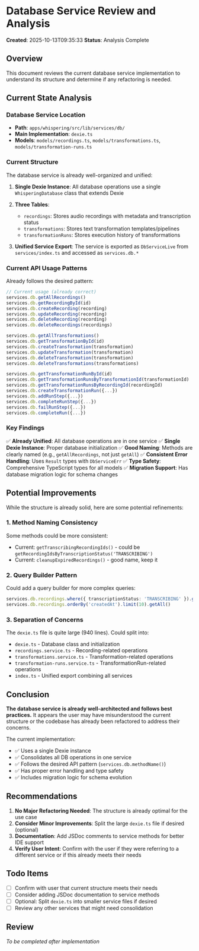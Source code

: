 # Database Service Review and Analysis

**Created**: 2025-10-13T09:35:33
**Status**: Analysis Complete

## Overview

This document reviews the current database service implementation to understand its structure and determine if any refactoring is needed.

## Current State Analysis

### Database Service Location
- **Path**: `apps/whispering/src/lib/services/db/`
- **Main Implementation**: `dexie.ts`
- **Models**: `models/recordings.ts`, `models/transformations.ts`, `models/transformation-runs.ts`

### Current Structure

The database service is already well-organized and unified:

1. **Single Dexie Instance**: All database operations use a single `WhisperingDatabase` class that extends Dexie
2. **Three Tables**:
   - `recordings`: Stores audio recordings with metadata and transcription status
   - `transformations`: Stores text transformation templates/pipelines
   - `transformationRuns`: Stores execution history of transformations

3. **Unified Service Export**: The service is exported as `DbServiceLive` from `services/index.ts` and accessed as `services.db.*`

### Current API Usage Patterns

Already follows the desired pattern:
```typescript
// Current usage (already correct)
services.db.getAllRecordings()
services.db.getRecordingById(id)
services.db.createRecording(recording)
services.db.updateRecording(recording)
services.db.deleteRecording(recording)
services.db.deleteRecordings(recordings)

services.db.getAllTransformations()
services.db.getTransformationById(id)
services.db.createTransformation(transformation)
services.db.updateTransformation(transformation)
services.db.deleteTransformation(transformation)
services.db.deleteTransformations(transformations)

services.db.getTransformationRunById(id)
services.db.getTransformationRunsByTransformationId(transformationId)
services.db.getTransformationRunsByRecordingId(recordingId)
services.db.createTransformationRun({...})
services.db.addRunStep({...})
services.db.completeRunStep({...})
services.db.failRunStep({...})
services.db.completeRun({...})
```

### Key Findings

✅ **Already Unified**: All database operations are in one service
✅ **Single Dexie Instance**: Proper database initialization
✅ **Good Naming**: Methods are clearly named (e.g., `getAllRecordings`, not just `getAll`)
✅ **Consistent Error Handling**: Uses `Result` types with `DbServiceErr`
✅ **Type Safety**: Comprehensive TypeScript types for all models
✅ **Migration Support**: Has database migration logic for schema changes

## Potential Improvements

While the structure is already solid, here are some potential refinements:

### 1. Method Naming Consistency
Some methods could be more consistent:
- Current: `getTranscribingRecordingIds()` - could be `getRecordingIdsByTranscriptionStatus('TRANSCRIBING')`
- Current: `cleanupExpiredRecordings()` - good name, keep it

### 2. Query Builder Pattern
Could add a query builder for more complex queries:
```typescript
services.db.recordings.where({ transcriptionStatus: 'TRANSCRIBING' }).getIds()
services.db.recordings.orderBy('createdAt').limit(10).getAll()
```

### 3. Separation of Concerns
The `dexie.ts` file is quite large (940 lines). Could split into:
- `dexie.ts` - Database class and initialization
- `recordings.service.ts` - Recording-related operations
- `transformations.service.ts` - Transformation-related operations
- `transformation-runs.service.ts` - TransformationRun-related operations
- `index.ts` - Unified export combining all services

## Conclusion

**The database service is already well-architected and follows best practices.** It appears the user may have misunderstood the current structure or the codebase has already been refactored to address their concerns.

The current implementation:
- ✅ Uses a single Dexie instance
- ✅ Consolidates all DB operations in one service
- ✅ Follows the desired API pattern (`services.db.methodName()`)
- ✅ Has proper error handling and type safety
- ✅ Includes migration logic for schema evolution

## Recommendations

1. **No Major Refactoring Needed**: The structure is already optimal for the use case
2. **Consider Minor Improvements**: Split the large `dexie.ts` file if desired (optional)
3. **Documentation**: Add JSDoc comments to service methods for better IDE support
4. **Verify User Intent**: Confirm with the user if they were referring to a different service or if this already meets their needs

## Todo Items

- [ ] Confirm with user that current structure meets their needs
- [ ] Consider adding JSDoc documentation to service methods
- [ ] Optional: Split `dexie.ts` into smaller service files if desired
- [ ] Review any other services that might need consolidation

## Review

*To be completed after implementation*
